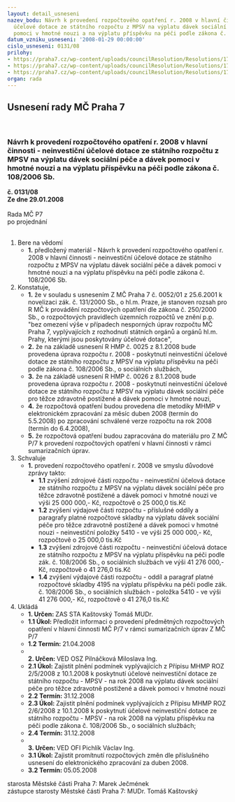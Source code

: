 ```yaml
---
layout: detail_usneseni
nazev_bodu: Návrh k provedení rozpočtového opatření r. 2008 v hlavní činnosti  -  neinvestiční
  účelové dotace ze státního rozpočtu z MPSV na výplatu dávek sociální péče a dávek
  pomoci v hmotné nouzi a na výplatu příspěvku na péči podle zákona č. 108/2006 Sb.
datum_vzniku_usneseni: '2008-01-29 00:00:00'
cislo_usneseni: 0131/08
prilohy:
- https://praha7.cz/wp-content/uploads/councilResolution/Resolutions/17642/4-08ledend%c3%a1vkypnp.xls
- https://praha7.cz/wp-content/uploads/councilResolution/Resolutions/17642/4-08ledend%c3%a1vkyhn.xls
- https://praha7.cz/wp-content/uploads/councilResolution/Resolutions/17642/4-skenovat0027.pdf
organ: rada
---
```

<div id="ucUsn_pList" class="usn">
	<span><h2>Usnesení rady MČ Praha 7 </h2>
<br></span><div class="standBody">
<span><h3>Návrh k provedení rozpočtového opatření r. 2008 v hlavní činnosti  -  neinvestiční účelové dotace ze státního rozpočtu z MPSV na výplatu dávek sociální péče a dávek pomoci v hmotné nouzi a na výplatu příspěvku na péči podle zákona č. 108/2006 Sb.</h3></span><div class="center">
		<strong>č. 0131/08</strong><br>
	</div>
<div class="center">
		<strong>Ze dne 29.01.2008</strong><br><br>
	</div>Rada MČ P7<br> po projednání<br><br><ol>
<li>Bere na vědomí<ul><li>
<strong>1.</strong> předložený materiál - Návrh k provedení rozpočtového opatření r. 2008 v hlavní činnosti  -  neinvestiční účelové dotace ze státního rozpočtu z MPSV na výplatu dávek sociální péče a dávek pomoci v hmotné nouzi a na výplatu příspěvku na péči podle zákona č. 108/2006 Sb.</li></ul>
</li>
<li>Konstatuje,<ul>
<li>
<strong>1.</strong> že v souladu s usnesením Z MČ Praha 7 č. 0052/01 z 25.6.2001 k novelizaci zák. č. 131/2000 Sb., o hl.m. Praze, je stanoven rozsah pro R MČ k provádění rozpočtových opatření dle zákona č. 250/2000 Sb., o rozpočtových pravidlech územních rozpočtů ve znění p.p. "bez omezení výše v případech nesporných úprav rozpočtu MČ Praha 7, vyplývajících z rozhodnutí státních orgánů a orgánů hl.m. Prahy, kterými jsou poskytovány účelové dotace",</li>
<li>
<strong>2.</strong> že na základě usnesení R HMP č. 0025 z 8.1.2008 bude provedena úprava rozpočtu r. 2008 - poskytnutí neinvestiční účelové dotace ze státního rozpočtu z MPSV na výplatu příspěvku na péči podle zákona č. 108/2006 Sb., o sociálních službách,</li>
<li>
<strong>3.</strong> že na základě usnesení R HMP č. 0026 z 8.1.2008 bude provedena úprava rozpočtu r. 2008 - poskytnutí neinvestiční účelové dotace ze státního rozpočtu z MPSV na výplatu dávek sociální péče pro těžce zdravotně postižené a dávek pomoci v hmotné nouzi,</li>
<li>
<strong>4.</strong> že rozpočtová opatření budou  provedena dle metodiky MHMP v elektronickém zpracování za měsíc duben 2008  (termín do 5.5.2008) po zpracování schválené verze rozpočtu na rok 2008 (termín do 6.4.2008), </li>
<li>
<strong>5.</strong> že rozpočtová opatření budou zapracována do materiálu pro Z MČ P/7  k provedení rozpočtových opatření v hlavní činnosti v rámci sumarizačních úprav.</li>
</ul>
</li>
<li>Schvaluje<ul><li>
<strong>1.</strong> provedení rozpočtového opatření r. 2008 ve smyslu důvodové zprávy takto:<ul>
<li>
<strong>1.1</strong> zvýšení zdrojové části rozpočtu - neinvestiční účelová dotace ze státního rozpočtu z MPSV na výplatu dávek sociální péče pro těžce zdravotně postižené  a dávek pomoci v hmotné nouzi ve výši 25 000 000,- Kč, rozpočtově o 25 000,0 tis.Kč</li>
<li>
<strong>1.2</strong> zvýšení výdajové části rozpočtu - příslušné oddíly a paragrafy platné rozpočtové skladby na výplatu dávek sociální péče pro těžce zdravotně postižené a dávek pomoci v hmotné nouzi - neinvestiční položky  5410 - ve výši 25 000 000,- Kč, rozpočtově o 25 000,0 tis.Kč</li>
<li>
<strong>1.3</strong> zvýšení zdrojové části rozpočtu - neinvestiční účelová dotace ze státního rozpočtu z MPSV na výplatu příspěvku na péči podle zák. č. 108/2006 Sb., o sociálních službách ve výši 41 276 000,- Kč, rozpočtově o 41 276,0 tis.Kč</li>
<li>
<strong>1.4</strong> zvýšení výdajové části rozpočtu - oddíl a paragraf platné rozpočtové skladby 4195 na výplatu příspěvku  na   péči  podle  zák.  č. 108/2006 Sb.,  o  sociálních  službách  -  položka  5410  -  ve  výši 41 276 000,- Kč, rozpočtově o 41 276,0 tis.Kč       </li>
</ul>
</li></ul>
</li>
<li>Ukládá<ul>
<li>
<strong>1. Určen: </strong>ZAS STA Kaštovský Tomáš MUDr.</li>
<li>
<strong>1.1 Úkol: </strong>Předložit informaci o provedení  předmětných rozpočtových opatření v hlavní činnosti MČ P/7 v rámci sumarizačních úprav Z MČ P/7</li>
<li>
<strong>1.2 Termín: </strong>21.04.2008</li>
<li>
<strong><br>2. Určen: </strong>VED OSZ Pilnáčková Miloslava Ing.</li>
<li>
<strong>2.1 Úkol: </strong>Zajistit plnění podmínek vyplývajících z Přípisu MHMP ROZ 2/5/2008 z 10.1.2008 k poskytnutí účelové neinvestiční dotace ze státního rozpočtu - MPSV -  na rok 2008 na výplatu dávek sociální péče pro těžce zdravotně postižené a dávek pomoci v hmotné nouzi </li>
<li>
<strong>2.2 Termín: </strong>31.12.2008</li>
<li>
<strong>2.3 Úkol: </strong>Zajistit plnění podmínek vyplývajících z Přípisu MHMP ROZ 2/6/2008 z 10.1.2008 k poskytnutí účelové neinvestiční dotace ze státního rozpočtu - MPSV - na rok 2008 na výplatu příspěvku na péči podle zákona č. 108/2006 Sb., o sociálních službách;</li>
<li>
<strong>2.4 Termín: </strong>31.12.2008</li>
<li>
<strong><br>3. Určen: </strong>VED OFI Pichlík Václav Ing.</li>
<li>
<strong>3.1 Úkol: </strong>Zajistit promítnutí rozpočtových změn dle příslušného usnesení do elektronického zpracování za duben 2008.</li>
<li>
<strong>3.2 Termín: </strong>05.05.2008</li>
</ul>
</li>
</ol>starosta Městské části Praha 7: Marek Ječmének<br>zástupce starosty Městské části Praha 7: MUDr. Tomáš Kaštovský 
</div>
</div>